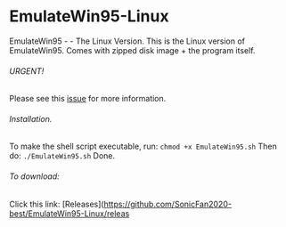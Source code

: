 # EmulateWin95-Linux
EmulateWin95 - - The Linux Version.
This is the Linux version of EmulateWin95.
Comes with zipped disk image + the program itself.

###### URGENT!
Please see this [issue](https://github.com/SonicFan2020-best/EmulateWin95-Linux/issues/1) for more information.
###### Installation.
To make the shell script executable, run:
`chmod +x EmulateWin95.sh`
Then do:
`./EmulateWin95.sh`
Done.
###### To download:
Click this link: [Releases](https://github.com/SonicFan2020-best/EmulateWin95-Linux/releas
